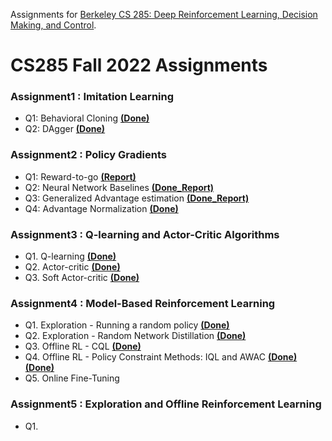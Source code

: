 Assignments for [Berkeley CS 285: Deep Reinforcement Learning, Decision Making, and Control](http://rail.eecs.berkeley.edu/deeprlcourse/).

# CS285 Fall 2022 Assignments

### Assignment1 : Imitation Learning
* Q1: Behavioral Cloning [__(Done)__](https://github.com/oldboy818/CS285/tree/main/hw1)
* Q2: DAgger [__(Done)__](https://github.com/oldboy818/CS285/tree/main/hw1/data)

### Assignment2 : Policy Gradients
* Q1: Reward-to-go [__(Report)__](https://velog.io/@oldboy818/CS285HW2Policy-Gradients)
* Q2: Neural Network Baselines [__(Done_Report)__](https://velog.io/@oldboy818/CS285HW2Policy-GradientsNeural-Network-Baselines)
* Q3: Generalized Advantage estimation [__(Done_Report)__](https://velog.io/@oldboy818/Policy-GradientsGeneralized-Advantage-EstimationCS285HW2)
* Q4: Advantage Normalization [__(Done)__](https://velog.io/@oldboy818/Policy-GradientsGeneralized-Advantage-EstimationCS285HW2)

### Assignment3 : Q-learning and Actor-Critic Algorithms
* Q1. Q-learning [__(Done)__](https://github.com/oldboy818/CS285/tree/main/hw3/data)
* Q2. Actor-critic [__(Done)__](https://github.com/oldboy818/CS285/tree/main/hw3/data)
* Q3. Soft Actor-critic [__(Done)__](https://github.com/oldboy818/CS285/tree/main/hw3/data)

### Assignment4 : Model-Based Reinforcement Learning
* Q1. Exploration - Running a random policy [__(Done)__](https://github.com/oldboy818/CS285/blob/main/hw5/cs285/agents/random_agent.py)
* Q2. Exploration - Random Network Distillation [__(Done)__](https://github.com/oldboy818/CS285/blob/main/hw5/cs285/agents/rnd_agent.py)
* Q3. Offline RL - CQL [__(Done)__](https://github.com/oldboy818/CS285/blob/main/hw5/cs285/agents/cql_agent.py)
* Q4. Offline RL - Policy Constraint Methods: IQL and AWAC [__(Done)__](https://github.com/oldboy818/CS285/blob/main/hw5/cs285/agents/awac_agent.py) [__(Done)__](https://github.com/oldboy818/CS285/blob/main/hw5/cs285/agents/iql_agent.py)
* Q5. Online Fine-Tuning

### Assignment5 : Exploration and Offline Reinforcement Learning
* Q1. 
